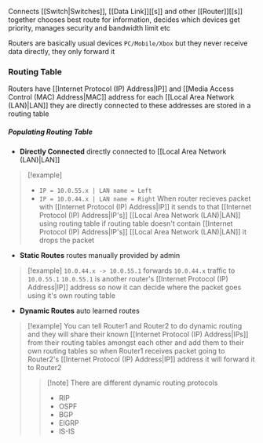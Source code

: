 Connects [[Switch|Switches]], [[Data Link]][[s]] and other [[Router]][[s]] together
chooses best route for information, decides which devices
get priority, manages security and bandwidth limit etc

Routers are basically usual devices `PC/Mobile/Xbox`
but they never receive data directly, they only forward it
### Routing Table
Routers have [[Internet Protocol (IP) Address|IP]] and [[Media Access Control (MAC) Address|MAC]] address 
for each [[Local Area Network (LAN)|LAN]] they are directly connected to
these addresses are stored in a routing table
##### Populating Routing Table
- **Directly Connected** directly connected to [[Local Area Network (LAN)|LAN]]
> [!example]
> - `IP = 10.0.55.x | LAN name = Left`
> - `IP = 10.0.44.x | LAN name = Right`
> When router recieves packet with [[Internet Protocol (IP) Address|IP]]
> it sends to that [[Internet Protocol (IP) Address|IP's]] [[Local Area Network (LAN)|LAN]] using routing table
> if routing table doesn't contain [[Internet Protocol (IP) Address|IP's]] [[Local Area Network (LAN)|LAN]]
> it drops the packet
- **Static Routes** routes manually provided by admin
> [!example] 
> `10.0.44.x -> 10.0.55.1` forwards `10.0.44.x` traffic to `10.0.55.1`
> `10.0.55.1` is another router's [[Internet Protocol (IP) Address|IP]] address so now it can decide
> where the packet goes using it's own routing table
- **Dynamic Routes** auto learned routes
> [!example]
> You can tell Router1 and Router2 to do dynamic routing
> and they will share their known [[Internet Protocol (IP) Address|IPs]] from their routing tables
> amongst each other and add them to their own routing tables
> so when Router1 receives packet going to Router2's [[Internet Protocol (IP) Address|IP]] address
> it will forward it to Router2
> > [!note] There are different dynamic routing protocols
> > - RIP
> > - OSPF
> > - BGP
> > - EIGRP
> > - IS-IS
